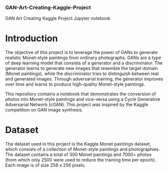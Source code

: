### GAN-Art-Creating-Kaggle-Project
GAN Art Creating Kaggle Project Jupyter notebook


# Introduction

The objective of this project is to leverage the power of GANs to generate realistic Monet-style paintings from ordinary photographs. GANs are a type of deep learning model that consists of a generator and a discriminator. The generator learns to generate new images that resemble the target domain (Monet paintings), while the discriminator tries to distinguish between real and generated images. Through adversarial training, the generator improves over time and learns to produce high-quality Monet-style paintings.

This repository contains a notebook that demonstrates the conversion of photos into Monet-style paintings and vice-versa using a Cycle Generative Adversarial Network (cGAN). This project was inspired by the Kaggle competition on GAN image synthesis.

# Dataset

The dataset used in this project is the Kaggle Monet paintings dataset, which consists of a collection of Monet-style paintings and photographies. The dataset contains a total of 300 Monet paintings and 7000+ photos (from which only 2500 were used to reduce the training time per epoch). Each image is of size 256 x 256 pixels.
